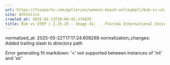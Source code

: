 ```yaml
---
url: https://fiusports.com/galleries/womens-beach-volleyball/bvb-vs-utep-2-25-25/image-41/356/62721/
site: Athletics
crawled_at: 2025-05-13T10:04:43.174435
title: Bvb vs UTEP | 2.25.25 - Image 41:  - Florida International University
---
```

normalized_at: 2025-05-22T17:17:24.608268
normalization_changes: Added trailing slash to directory path

Error generating fit markdown: '<' not supported between instances of 'int' and 'str'